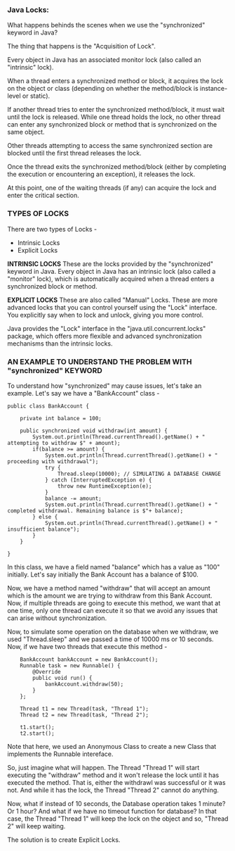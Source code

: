 ### Java Locks:
What happens behinds the scenes when we use the "synchronized" keyword in Java?

The thing that happens is the "Acquisition of Lock".

Every object in Java has an associated monitor lock (also called an "intrinsic" lock).

When a thread enters a synchronized method or block, it acquires the lock on the object or class (depending on whether the method/block is instance-level or static).

If another thread tries to enter the synchronized method/block, it must wait until the lock is released. While one thread holds the lock, no other thread can enter any synchronized block or method that is synchronized on the same object.

Other threads attempting to access the same synchronized section are blocked until the first thread releases the lock.

Once the thread exits the synchronized method/block (either by completing the execution or encountering an exception), it releases the lock.

At this point, one of the waiting threads (if any) can acquire the lock and enter the critical section.

### TYPES OF LOCKS
There are two types of Locks -

- Intrinsic Locks
- Explicit Locks
  
**INTRINSIC LOCKS**
These are the locks provided by the "synchronized" keyword in Java. Every object in Java has an intrinsic lock (also called a "monitor" lock), which is automatically acquired when a thread enters a synchronized block or method.

**EXPLICIT LOCKS**
These are also called "Manual" Locks. These are more advanced locks that you can control yourself using the "Lock" interface. You explicitly say when to lock and unlock, giving you more control.

Java provides the "Lock" interface in the "java.util.concurrent.locks" package, which offers more flexible and advanced synchronization mechanisms than the intrinsic locks.

### AN EXAMPLE TO UNDERSTAND THE PROBLEM WITH "synchronized" KEYWORD
To understand how "synchronized" may cause issues, let's take an example. Let's say we have a "BankAccount" class -
```
public class BankAccount {

    private int balance = 100;

    public synchronized void withdraw(int amount) {
        System.out.println(Thread.currentThread().getName() + " attempting to withdraw $" + amount);
        if(balance >= amount) {
            System.out.println(Thread.currentThread().getName() + " proceeding with withdrawal");
            try {
                Thread.sleep(10000); // SIMULATING A DATABASE CHANGE
            } catch (InterruptedException e) {
                throw new RuntimeException(e);
            }
            balance -= amount;
            System.out.println(Thread.currentThread().getName() + " completed withdrawal. Remaining balance is $"+ balance);
        } else {
            System.out.println(Thread.currentThread().getName() + " insufficient balance");
        }
    }

}
```
In this class, we have a field named "balance" which has a value as "100" initially. Let's say initially the Bank Account has a balance of $100.

Now, we have a method named "withdraw" that will accept an amount which is the amount we are trying to withdraw from this Bank Account. Now, if multiple threads are going to execute this method, we want that at one time, only one thread can execute it so that we avoid any issues that can arise without synchronization.

Now, to simulate some operation on the database when we withdraw, we used "Thread.sleep" and we passed a time of 10000 ms or 10 seconds. Now, if we have two threads that execute this method -
```
    BankAccount bankAccount = new BankAccount();
    Runnable task = new Runnable() {
        @Override
        public void run() {
            bankAccount.withdraw(50);
        }
    };

    Thread t1 = new Thread(task, "Thread 1");
    Thread t2 = new Thread(task, "Thread 2");

    t1.start();
    t2.start();
```
Note that here, we used an Anonymous Class to create a new Class that implements the Runnable intereface.

So, just imagine what will happen. The Thread "Thread 1" will start executing the "withdraw" method and it won't release the lock until it has executed the method. That is, either the withdrawl was successful or it was not. And while it has the lock, the Thread "Thread 2" cannot do anything.

Now, what if instead of 10 seconds, the Database operation takes 1 minute? Or 1 hour? And what if we have no timeout function for database? In that case, the Thread "Thread 1" will keep the lock on the object and so, "Thread 2" will keep waiting.

The solution is to create Explicit Locks.
